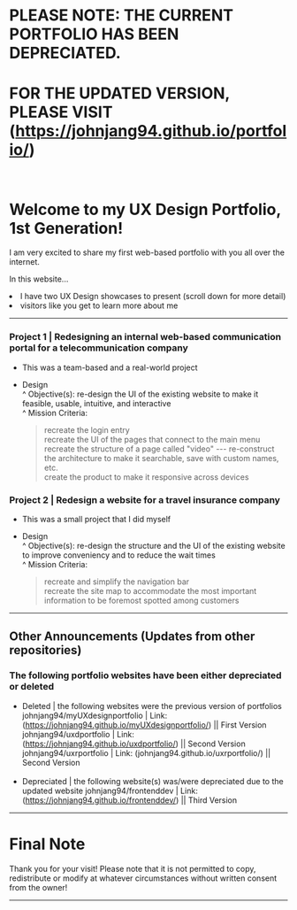 # PLEASE NOTE: THE CURRENT PORTFOLIO HAS BEEN DEPRECIATED.<br/>
# FOR THE UPDATED VERSION, PLEASE VISIT (https://johnjang94.github.io/portfolio/)<br/><br/>
# Welcome to my UX Design Portfolio, 1st Generation!

I am very excited to share my first web-based portfolio with you all over the internet.

In this website...<br/>
<li>I have two UX Design showcases to present (scroll down for more detail)</li>
<li>visitors like you get to learn more about me</li>

---
### Project 1 | Redesigning an internal web-based communication portal for a telecommunication company

- This was a team-based and a real-world project
  
* Design
  <br/>
^ Objective(s): re-design the UI of the existing website to make it feasible, usable, intuitive, and interactive<br/>
^ Mission Criteria:<br/>
  > recreate the login entry<br/>
  >recreate the UI of the pages that connect to the main menu<br/>
  >recreate the structure of a page called "video" --- re-construct the architecture to make it searchable, save with custom names, etc.<br/>
  >create the product to make it responsive across devices

### Project 2 | Redesign a website for a travel insurance company

- This was a small project that I did myself
  
* Design
  <br/>
^ Objective(s): re-design the structure and the UI of the existing website to improve conveniency and to reduce the wait times<br/>
^ Mission Criteria:<br/>
  >recreate and simplify the navigation bar<br/>
  >recreate the site map to accommodate the most important information to be foremost spotted among customers

---

## Other Announcements (Updates from other repositories)

### The following portfolio websites have been either depreciated or deleted

- Deleted | the following websites were the previous version of portfolios
  johnjang94/myUXdesignportfolio | Link: (https://johnjang94.github.io/myUXdesignportfolio/) || First Version
  johnjang94/uxdportfolio | Link: (https://johnjang94.github.io/uxdportfolio/) || Second Version
  johnjang94/uxrportfolio | Link: (johnjang94.github.io/uxrportfolio/) || Second Version
  <br/><br/>
- Depreciated | the following website(s) was/were depreciated due to the updated website
  johnjang94/frontenddev | Link: (https://johnjang94.github.io/frontenddev/) || Third Version

---

# Final Note

Thank you for your visit!
Please note that it is not permitted to copy, redistribute or modify at whatever circumstances without written consent from the owner!

---
